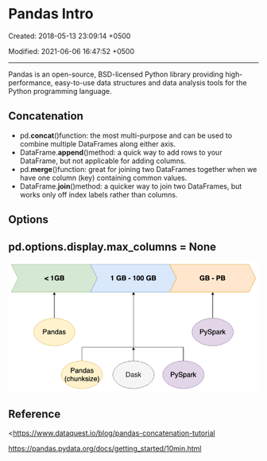 # Pandas Intro

Created: 2018-05-13 23:09:14 +0500

Modified: 2021-06-06 16:47:52 +0500

---

Pandas is an open-source, BSD-licensed Python library providing high-performance, easy-to-use data structures and data analysis tools for the Python programming language.

## Concatenation
-   pd.**concat**()function: the most multi-purpose and can be used to combine multiple DataFrames along either axis.
-   DataFrame.**append**()method: a quick way to add rows to your DataFrame, but not applicable for adding columns.
-   pd.**merge**()function: great for joining two DataFrames together when we have one column (key) containing common values.
-   DataFrame.**join**()method: a quicker way to join two DataFrames, but works only off index labels rather than columns.

## Options

## pd.options.display.max_columns = None

![image](media/Pandas-Intro-image1.png)

## Reference

<https://www.dataquest.io/blog/pandas-concatenation-tutorial

<https://pandas.pydata.org/docs/getting_started/10min.html>
